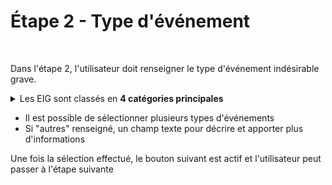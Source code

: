 # Étape 2 - Type d'événement

<figure><img src="../../../.gitbook/assets/Capture d’écran 2025-07-09 à 14.54.41.png" alt=""><figcaption></figcaption></figure>

Dans l'étape 2, l'utilisateur doit renseigner le type d'événement indésirable grave.&#x20;

<details>

<summary>Les EIG sont classés en <strong>4 catégories principales</strong></summary>

**Victimes**

* Violences sexuelles
* Viols
* Violences psychologiques et morales
* Violences physiques
* Non respect de la prescription médicale
* Privation de droit
* Négligence grave ou erreurs successives
* Maltraitances non précisées
* Suicide (suspecté ou avéré)
* Tentative de suicide
* Autre, à préciser

**Santé**

* Épidémie
* Accident corporel (chute, etc…)
* Autre, à préciser

**Sécurité**

* Vols
* Fugue
* Actes de malveillance
* Intoxication alimentaire
* Départ de feu
* Incendie
* Inondation
* Autre, à préciser

**Fonctionnement organisme**

* Procédures judiciaires à l'encontre de personnels
* Défaillance de personnels
* Défaillances techniques
* Conflits ou menaces de conflits internes
* Autre, à préciser

</details>

* Il est possible de sélectionner plusieurs types d'événements
* Si "autres" renseigné, un champ texte pour décrire et apporter plus d'informations

Une fois la sélection effectué, le bouton suivant est actif et l'utilisateur peut passer à l'étape suivante &#x20;
